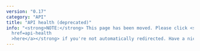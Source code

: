```yaml
---
version: "0.17"
category: "API"
title: "API health (deprecated)"
info: "<strong>NOTE:</strong> This page has been moved. Please click <strong><a
  href=api-health
  >here</a></strong> if you're not automatically redirected. Have a nice day!"
---
```


<meta http-equiv="refresh" content="1;url=api-health">
